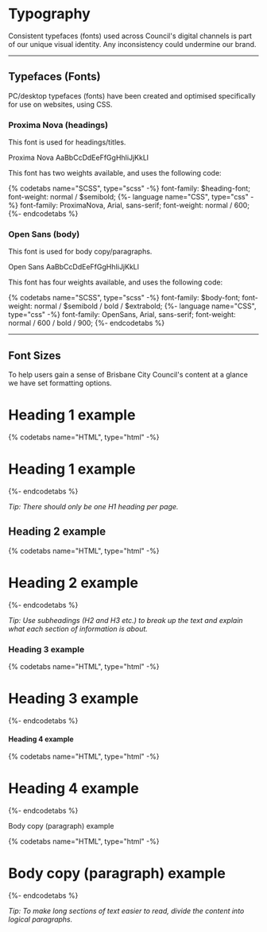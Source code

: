 # Typography

Consistent typefaces \(fonts\) used across Council's digital channels is part of our unique visual identity. Any inconsistency could undermine our brand.

---

## Typefaces \(Fonts\)

PC/desktop typefaces \(fonts\) have been created and optimised specifically for use on websites, using CSS.

### Proxima Nova \(headings\)

This font is used for headings/titles.

<p id="proxima-nova-example">Proxima Nova AaBbCcDdEeFfGgHhIiJjKkLl</p>

This font has two weights available, and uses the following code:

{% codetabs name="SCSS", type="scss" -%}
font-family: $heading-font;
font-weight: normal / $semibold;
{%- language name="CSS", type="css" -%}
font-family: ProximaNova, Arial, sans-serif;
font-weight: normal / 600;
{%- endcodetabs %}

### Open Sans \(body\)

This font is used for body copy/paragraphs.

<p id="open-sans-example">Open Sans AaBbCcDdEeFfGgHhIiJjKkLl</p>

This font has four weights available, and uses the following code:

{% codetabs name="SCSS", type="scss" -%}
font-family: $body-font;
font-weight: normal / $semibold / bold / $extrabold;
{%- language name="CSS", type="css" -%}
font-family: OpenSans, Arial, sans-serif;
font-weight: normal / 600 / bold / 900;
{%- endcodetabs %}

---

## Font Sizes

To help users gain a sense of Brisbane City Council's content at a glance we have set formatting options.

# Heading 1 example

{% codetabs name="HTML", type="html" -%}
<h1>Heading 1 example</h1>
{%- endcodetabs %}

_Tip: There should only be one H1 heading per page._

## Heading 2 example

{% codetabs name="HTML", type="html" -%}
<h1>Heading 2 example</h1>
{%- endcodetabs %}

_Tip: Use subheadings \(H2 and H3 etc.\) to break up the text and explain what each section of information is about._

### Heading 3 example

{% codetabs name="HTML", type="html" -%}
<h1>Heading 3 example</h1>
{%- endcodetabs %}

#### Heading 4 example

{% codetabs name="HTML", type="html" -%}
<h1>Heading 4 example</h1>
{%- endcodetabs %}

Body copy \(paragraph\) example

{% codetabs name="HTML", type="html" -%}
<h1>Body copy (paragraph) example</h1>
{%- endcodetabs %}

_Tip: To make long sections of text easier to read, divide the content into logical paragraphs._
